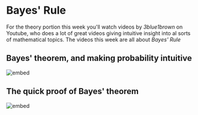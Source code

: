 # Bayes' Rule

For the theory portion this week you'll watch videos by *3blue1brown* on
Youtube, who does a lot of great videos giving intuitive insight into al
sorts of mathematical topics. The videos this week are all about *Bayes' Rule*

## Bayes' theorem, and making probability intuitive

![embed](https://www.youtube.com/embed/HZGCoVF3YvM)

## The quick proof of Bayes' theorem

![embed](https://www.youtube.com/embed/U_85TaXbeIo)

